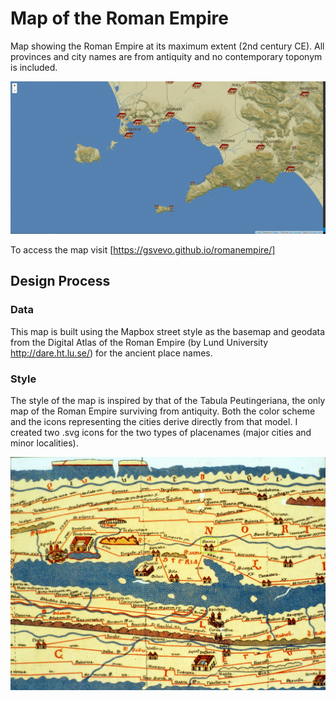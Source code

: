# Map of the Roman Empire
Map showing the Roman Empire at its maximum extent (2nd century CE). All provinces and city names are from antiquity and no contemporary toponym is included.

![](img/snapshot.JPG)

To access the map visit [https://gsvevo.github.io/romanempire/]

## Design Process

### Data 
This map is built using the Mapbox street style as the basemap and geodata from the Digital Atlas of the Roman Empire (by Lund University http://dare.ht.lu.se/) for the ancient place names. 

### Style
The style of the map is inspired by that of the Tabula Peutingeriana, the only map of the Roman Empire surviving from antiquity. Both the color scheme and the icons representing the cities derive directly from that model. I created two .svg icons for the two types of placenames (major cities and minor localities).

![](img/Tabula_Peutingeriana.jpg)
